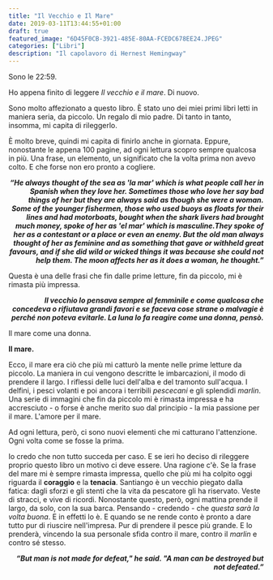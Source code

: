 ```yaml
---
title: "Il Vecchio e Il Mare"
date: 2019-03-11T13:44:55+01:00
draft: true
featured_image: "6D45F0CB-3921-485E-80AA-FCEDC678EE24.JPEG"
categories: ["Libri"]
description: "Il capolavoro di Hernest Hemingway"
---
```


Sono le 22:59. 

Ho appena finito di leggere _Il vecchio e il mare_. Di nuovo. 

Sono molto affezionato a questo libro. È stato uno dei miei primi libri letti in maniera seria, da piccolo. Un regalo di mio padre. Di tanto in tanto, insomma, mi capita di rileggerlo. 

È molto breve, quindi mi capita di finirlo anche in giornata. Eppure, nonostante le appena 100 pagine, ad ogni lettura scopro sempre qualcosa in più. Una frase, un elemento, un significato che la volta prima non avevo colto. E che forse non ero pronto a cogliere. 

_**<p style="text-align: right;">“He always thought of the sea as 'la mar' which is what people call her in Spanish when they love her. Sometimes those who love her say bad things of her but they are always said as though she were a woman. Some of the younger fishermen, those who used buoys as floats for their lines and had motorboats, bought when the shark livers had brought much money, spoke of her as 'el mar' which is masculine.They spoke of her as a contestant or a place or even an enemy. But the old man always thought of her as feminine and as something that gave or withheld great favours, and if she did wild or wicked things it was because she could not help them. The moon affects her as it does a woman, he thought.”</p>**_

Questa è una delle frasi che fin dalle prime letture, fin da piccolo, mi è rimasta più impressa. 
_**<p style="text-align: right;">Il vecchio lo pensava sempre al femminile e come qualcosa che concedeva o rifiutava grandi favori e se faceva cose strane o malvagie è perché non poteva evitarle. La luna lo fa reagire come una donna, pensò.</p>**_
Il mare come una donna. 

**Il mare.**

Ecco, il mare era ciò che più mi catturò la mente nelle prime letture da piccolo. La maniera in cui vengono descritte le imbarcazioni, il modo di prendere il largo. I riflessi delle luci dell'alba e del tramonto sull'acqua. I delfini, i pesci volanti e poi ancora i terribili *pescecani* e gli splendidi *marlin*. 
Una serie di immagini che fin da piccolo mi è rimasta impressa e ha accresciuto - o forse è anche merito suo dal principio - la mia passione per il mare. L'amore per il mare. 

Ad ogni lettura, però, ci sono nuovi elementi che mi catturano l'attenzione. Ogni volta come se fosse la prima. 

Io credo che non tutto succeda per caso. E se ieri ho deciso di rileggere proprio questo libro un motivo ci deve essere. Una ragione c'è. 
Se la frase del mare mi è sempre rimasta impressa, quello che più mi ha colpito oggi riguarda il **coraggio** e la **tenacia**. 
Santiango è un vecchio piegato dalla fatica: dagli sforzi e gli stenti che la vita da pescatore gli ha riservato. Veste di stracci, e vive di ricordi. Nonostante questo, però, ogni mattina prende il largo, da solo, con la sua barca. Pensando - credendo - che *questa sarà la volta buona*. 
E in effetti lo è. E quando se ne rende conto è pronto a dare tutto pur di riuscire nell'impresa. Pur di prendere il pesce più grande. 
E lo prenderà, vincendo la sua personale sfida contro il mare, contro il *marlin* e contro sé stesso. 

_**<p style="text-align: right;">“But man is not made for defeat," he said. "A man can be destroyed but not defeated.”</p>**_